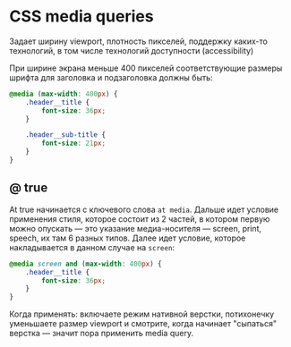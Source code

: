 # CSS media queries

Задает ширину viewport, плотность пикселей, поддержку каких-то технологий, в том числе технологий доступности (accessibility)

При ширине экрана меньше 400 пикселей соответствующие размеры шрифта для заголовка и подзаголовка должны быть:

```css
@media (max-width: 400px) {
    .header__title {
        font-size: 36px;
    }

    .header__sub-title {
        font-size: 21px;
    }
}
```

## @ true

At true начинается с ключевого слова `at media`. Дальше идет условие применения стиля, которое состоит из 2 частей, в котором первую можно опускать — это указание медиа-носителя — screen, print, speech, их там 6 разных типов. Далее идет условие, которое накладывается в данном случае на `screen`:

```css
@media screen and (max-width: 400px) {
    .header__title {
        font-size: 36px;
    }
}
```

Когда применять: включаете режим нативной верстки, потихонечку уменьшаете размер viewport и смотрите, когда начинает "сыпаться" верстка — значит пора применить media query.

